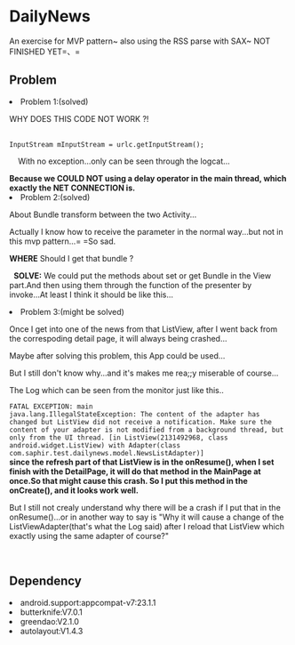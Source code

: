 # DailyNews
An exercise for MVP pattern~ also using the RSS parse with SAX~  NOT FINISHED YET=、=

<h2 style="font-color:#ff7d7d">Problem</h2>
  <li>Problem 1:(solved)</li>
    <p>WHY DOES THIS CODE NOT WORK ?! </p><br />
    <code>InputStream mInputStream = urlc.getInputStream();</code>
    <p>&nbsp;&nbsp;&nbsp;&nbsp;With no exception...only can be seen through the logcat...</p>
    <strong>Because we COULD NOT using a delay operator in the main thread, which exactly the NET CONNECTION is.</strong>
    <br />
  <li>Problem 2:(solved)</li>
    <p>About Bundle transform between the two Activity...</p>
    <p>Actually I know how to receive the parameter in the normal way...but not in this mvp pattern...= =So sad.</p>
    <p><strong>WHERE</strong> Should I get that bundle ?</p>
    <p>&nbsp;&nbsp;<strong>SOLVE:</strong>&nbsp;We could put the methods about set or get Bundle in the View part.And then using them through the function of the presenter by invoke...At least I think it should be like this...
    <br />
  <li>Problem 3:(might be solved)</li>
    <p>Once I get into one of the news from that ListView, after I went back from the correspoding detail page, it will always being crashed...</p>
    <p>Maybe after solving this problem, this App could be used...</p>
    <p>But I still don't know why...and it's makes me rea;;y miserable of course...</p>
    <p>The Log which can be seen from the monitor just like this..</p>
    <code>FATAL EXCEPTION: main <br />java.lang.IllegalStateException: The content of the adapter has changed but ListView did not receive a notification. Make sure the content of your adapter is not modified from a background thread, but only from the UI thread. [in ListView(2131492968, class android.widget.ListView) with Adapter(class com.saphir.test.dailynews.model.NewsListAdapter)]</code>
    <br />
    <strong>since the refresh part of that ListView is in the onResume(), when I set finish with the DetailPage, it will do that method in the MainPage at once.So that might cause this crash. So I put this method in the onCreate(), and it looks work well.</strong>
    <p>But I still not crealy understand why there will be a crash if I put that in the onResume()...or in another way to say is "Why it will cause a change of the ListViewAdapter(that's what the Log said) after I reload that ListView which exactly using the same adapter of course?"</p>
    <br />
<h2 style="font-color:#ff7d7d">Dependency</h2>
  <div>
  <li>android.support:appcompat-v7:23.1.1</li>
  <li>butterknife:V7.0.1</li>
  <li>greendao:V2.1.0</li>
  <li>autolayout:V1.4.3</li>
  </div>
